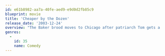 ```yaml
---
id: e61b8982-aa7a-40fe-aed9-e9d0d2fb85c9
blueprint: movie
title: 'Cheaper by the Dozen'
release_date: '2003-12-24'
overview: "The Baker brood moves to Chicago after patriarch Tom gets a job coaching football at Northwestern University, forcing his writer wife, Mary, and the couple's 12 children to make a major adjustment. The transition works well until work demands pull the parents away from home, leaving the kids bored -- and increasingly mischievous."
genres:
  -
    id: 35
    name: Comedy
---
```

